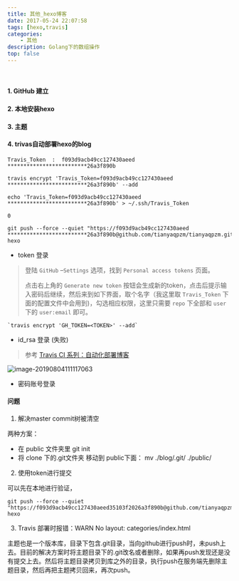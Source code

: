 ```yaml
---
title: 其他_hexo博客
date: 2017-05-24 22:07:58
tags: [hexo,travis]
categories: 
    - 其他
description: Golang下的数组操作
top: false
---
```




​    

#### 1. GitHub 建立



#### 2. 本地安装hexo



#### 3. 主题



#### 4. trivas自动部署hexo的blog

```
Travis_Token  :  f093d9acb49cc127430aeed *************************26a3f890b

travis encrypt 'Travis_Token=f093d9acb49cc127430aeed *************************26a3f890b' --add

echo 'Travis_Token=f093d9acb49cc127430aeed *************************26a3f890b' > ~/.ssh/Travis_Token

0

git push --force --quiet "https://f093d9acb49cc127430aeed *************************26a3f890b@github.com/tianyaqpzm/tianyaqpzm.github.io.git" hexo
```



* token 登录

> 登陆 `GitHub` –`Settings` 选项，找到 `Personal access tokens` 页面。
>
> 点击右上角的 `Generate new token` 按钮会生成新的token，点击后提示输入密码后继续，然后来到如下界面，取个名字（我这里取 `Travis_Token` 下面的配置文件中会用到)，勾选相应权限，这里只需要 `repo` 下全部和 `user` 下的 `user:email` 即可。



```
`travis encrypt 'GH_TOKEN=<TOKEN>' --add`
```

* id_rsa 登录 (失败)

> 参考 [Travis CI 系列：自动化部署博客](https://cosmeapp.github.io/2017/09/18/travis-ci-auto-build/)

![image-20190804111117063](/Users/pei/Documents/md笔记/hexo_blog.assets/image-20190804111117063.png)

* 密码账号登录





#### 问题

1. 解决master commit树被清空

两种方案：

* 在 public 文件夹里 git init
* 将 clone 下的.git文件夹 移动到 public下面：  mv ./blog/.git/ ./public/

2. 使用token进行提交

可以先在本地进行验证，

```
git push --force --quiet "https://f093d9acb49cc127430aeed35103f2026a3f890b@github.com/tianyaqpzm/tianyaqpzm.github.io.git" hexo
```

3. Travis 部署时报错：WARN No layout: categories/index.html

主题也是一个版本库，目录下包含.git目录，当向github进行push时，未push上去。目前的解决方案时将主题目录下的.git改名或者删除，如果再push发现还是没有提交上去。然后将主题目录拷贝到库之外的目录，执行push在服务端先删除主题目录，然后再把主题拷贝回来，再次push。